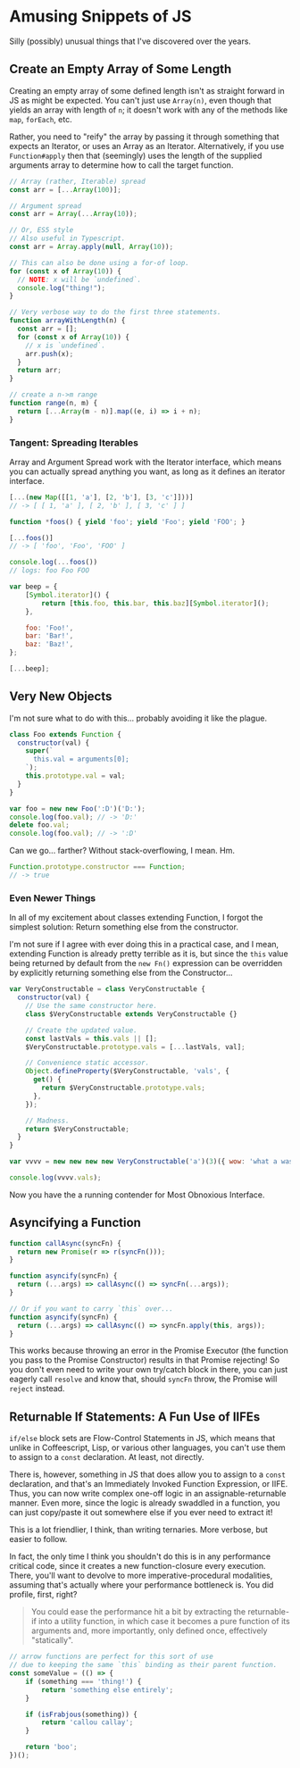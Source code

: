 Amusing Snippets of JS
======================

Silly (possibly) unusual things that I've discovered over the years.



## Create an Empty Array of Some Length

Creating an empty array of some defined length isn't as straight forward in JS as might be expected.  You can't just use `Array(n)`, even though that yields an array with length of `n`; it doesn't work with any of the methods like `map`, `forEach`, etc.

Rather, you need to "reify" the array by passing it through something that expects an Iterator, or uses an Array as an Iterator.  Alternatively, if you use `Function#apply` then that (seemingly) uses the length of the supplied arguments array to determine how to call the target function.

```js
// Array (rather, Iterable) spread
const arr = [...Array(100)];

// Argument spread
const arr = Array(...Array(10));

// Or, ES5 style
// Also useful in Typescript.
const arr = Array.apply(null, Array(10));

// This can also be done using a for-of loop.
for (const x of Array(10)) {
  // NOTE: x will be `undefined`.
  console.log("thing!");
}

// Very verbose way to do the first three statements.
function arrayWithLength(n) {
  const arr = [];
  for (const x of Array(10)) {
    // x is `undefined`.
    arr.push(x);
  }
  return arr;
}

// create a n->m range
function range(n, m) {
  return [...Array(m - n)].map((e, i) => i + n);
}
```


### Tangent: Spreading Iterables

Array and Argument Spread work with the Iterator interface, which means you can actually spread anything you want, as long as it defines an iterator interface.

```js
[...(new Map([[1, 'a'], [2, 'b'], [3, 'c']]))]
// -> [ [ 1, 'a' ], [ 2, 'b' ], [ 3, 'c' ] ]

function *foos() { yield 'foo'; yield 'Foo'; yield 'FOO'; }

[...foos()]
// -> [ 'foo', 'Foo', 'FOO' ]

console.log(...foos())
// logs: foo Foo FOO

var beep = {
    [Symbol.iterator]() {
        return [this.foo, this.bar, this.baz][Symbol.iterator]();
    },

    foo: 'Foo!',
    bar: 'Bar!',
    baz: 'Baz!',
};

[...beep];
```



## Very New Objects

I'm not sure what to do with this... probably avoiding it like the plague.

```js
class Foo extends Function {
  constructor(val) {
    super(`
      this.val = arguments[0];
    `);
    this.prototype.val = val;
  }
}

var foo = new new Foo(':D')('D:');
console.log(foo.val); // -> 'D:'
delete foo.val;
console.log(foo.val); // -> ':D'
```

Can we go... farther?  Without stack-overflowing, I mean.  Hm.

```js
Function.prototype.constructor === Function;
// -> true
```


### Even Newer Things

In all of my excitement about classes extending Function, I forgot the simplest solution: Return something else from the constructor.

I'm not sure if I agree with ever doing this in a practical case, and I mean, extending Function is already pretty terrible as it is, but since the `this` value being returned by default from the `new Fn()` expression can be overridden by explicitly returning something else from the Constructor...

```js
var VeryConstructable = class VeryConstructable {
  constructor(val) {
    // Use the same constructor here.
    class $VeryConstructable extends VeryConstructable {}

    // Create the updated value.
    const lastVals = this.vals || [];
    $VeryConstructable.prototype.vals = [...lastVals, val];

    // Convenience static accessor.
    Object.defineProperty($VeryConstructable, 'vals', {
      get() {
        return $VeryConstructable.prototype.vals;
      },
    });

    // Madness.
    return $VeryConstructable;
  }
}

var vvvv = new new new new VeryConstructable('a')(3)({ wow: 'what a waste of time' })(['hey', 'ho', 'hey', 'ho']);

console.log(vvvv.vals);
```

Now you have the a running contender for Most Obnoxious Interface.



## Asyncifying a Function

```js
function callAsync(syncFn) {
  return new Promise(r => r(syncFn()));
}

function asyncify(syncFn) {
  return (...args) => callAsync(() => syncFn(...args));
}

// Or if you want to carry `this` over...
function asyncify(syncFn) {
  return (...args) => callAsync(() => syncFn.apply(this, args));
}
```

This works because throwing an error in the Promise Executor (the function you pass to the Promise Constructor) results in that Promise rejecting!  So you don't even need to write your own try/catch block in there, you can just eagerly call `resolve` and know that, should `syncFn` throw, the Promise will `reject` instead.



## Returnable If Statements: A Fun Use of IIFEs

`if/else` block sets are Flow-Control Statements in JS, which means that unlike in Coffeescript, Lisp, or various other languages, you can't use them to assign to a `const` declaration.  At least, not directly.

There is, however, something in JS that does allow you to assign to a `const` declaration, and that's an Immediately Invoked Function Expression, or IIFE.  Thus, you can now write complex one-off logic in an assignable-returnable manner.  Even more, since the logic is already swaddled in a function, you can just copy/paste it out somewhere else if you ever need to extract it!

This is a lot friendlier, I think, than writing ternaries.  More verbose, but easier to follow.

In fact, the only time I think you shouldn't do this is in any performance critical code, since it creates a new function-closure every execution.  There, you'll want to devolve to more imperative-procedural modalities, assuming that's actually where your performance bottleneck is.  You did profile, first, right?

> You could ease the performance hit a bit by extracting the returnable-if into a utility function, in which case it becomes a pure function of its arguments and, more importantly, only defined once, effectively "statically".

```js
// arrow functions are perfect for this sort of use
// due to keeping the same `this` binding as their parent function.
const someValue = (() => {
    if (something === 'thing!') {
        return 'something else entirely';
    }

    if (isFrabjous(something)) {
        return 'callou callay';
    }

    return 'boo';
})();
```
